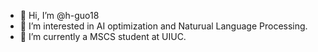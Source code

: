 - 👋 Hi, I’m @h-guo18
- 👀 I’m interested in AI optimization and Naturual Language Processing.
- 🌱 I’m currently a MSCS student at UIUC.

<!---
h-guo18/h-guo18 is a ✨ special ✨ repository because its `README.md` (this file) appears on your GitHub profile.
You can click the Preview link to take a look at your changes.
--->
